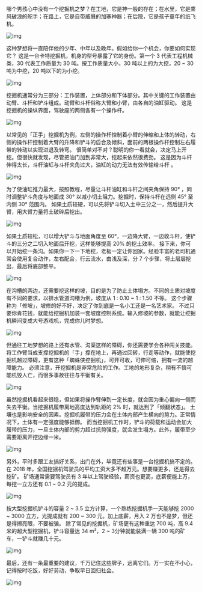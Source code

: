 哪个男孩心中没有一个挖掘机之梦？在工地，它是神一般的存在；在水里，它是乘风破浪的舵手；在路上，它是自带威慑的加塞神器；在后院，它是孩子童年的纸飞机。

![img](https://cdn.jsdelivr.net/gh/just-prog/static/img/202108212243708.gif)

这种梦想将一直陪伴他的少年、中年以及晚年。假如给你一个机会，你要如何实现它？
这是一台卡特挖掘机，机身的型号暴露了它的身份。第一个 3 代表工程机械类，30 代表工作质量为 30 吨。按工作质量大小，30 吨以上的为大挖，20 ~ 30 吨为中挖，20 吨以下的为小挖。

![img](https://cdn.jsdelivr.net/gh/just-prog/static/img/202108212242780.png)

挖掘机通常分为三部分：工作装置，上体部分和下体部分。其中关键的工作装置由动臂、斗杆和铲斗组成。动臂和斗杆俗称大臂和小臂，由各自的油缸驱动。
这是挖掘机的操纵界面，驾驶座的两侧各有一个操作杆。

![img](https://cdn.jsdelivr.net/gh/just-prog/static/img/202108212242792.png)

以常见的「正手」挖掘机为例，左侧的操作杆控制着小臂的伸缩和上体的转动，右侧的操作杆控制着大臂的升降和铲斗的舀合及倾斜，面前的两根操作杆控制左右履带的转动以实现进退及转弯。
很简单对不对？聪明的你一看就会，决定马上开挖。但很快就发现，尽管把油门加到非常大，挖起来依然很费劲。
这是因为斗杆伸得太长，斗杆油缸与斗杆夹角过大，油缸的动力无法有效传输给斗杆 。

![img](https://cdn.jsdelivr.net/gh/just-prog/static/img/202108212242281.gif)

为了使油缸推力最大，按照教程，尽量让斗杆油缸和斗杆之间夹角保持 90° ，同时调整铲斗角度与地面成 30° 以减小切土阻力。挖掘时，保持斗杆在远侧 45° 至内侧 30° 范围内。
如果土质较硬，可以先将铲斗切入土中三分之一，然后提升大臂，用大臂力量将土破碎后挖出。

![img](https://cdn.jsdelivr.net/gh/just-prog/static/img/202108212242739.gif)


如果土质较松，可以增大铲斗与地面角度至 60°，一边降大臂，一边收斗杆，使铲斗的三分之二切入地面后开挖，这样能够提高 20% 的挖土效率。
接下来，你可以开始挖一条沟。如果你一下一下地挖，老板一定让你回家。经验丰富的老司机通常会使用复合动作，左右配合，行云流水，由浅及深，分 7 个步骤，将土层层挖出，最后将底部整平。

![img](https://cdn.jsdelivr.net/gh/just-prog/static/img/202108212243272.png)

在沟槽的两边，还需要挖这样的坡，目的是为了防止土体塌方。不同的土质对坡度有不同的要求，以排水管道沟槽为例，坡度从 1 : 0.10 ~ 1 : 1.50 不等。
这个步骤称为「修坡」，坡修的好不好，决定了你到底是一名小工还是一名艺术家。
不过只要你肯花钱，就能给挖掘机加装一套坡度控制系统。输入修坡的参数，就能让挖掘机瞬间变成大号游戏机，完成你儿时梦想。

![img](https://cdn.jsdelivr.net/gh/just-prog/static/img/202108212242895.gif)

但通往工地梦想的路上还有水管、沟渠这样的障碍，你还需要学会各种闯关技能。
将工作臂当成支撑挖掘机的「手」撑在地上，再通过回转，行走等动作，就能使挖掘机越过障碍，更有这种「蜘蛛侠挖掘机」，可开可收，可伸可缩，拥有一流的越障能力。
必须注意，开挖掘机是非常危险的工作。工地的地形复杂，稍有不慎可能机毁人亡，而很多事故往往与平衡有关。

![img](https://cdn.jsdelivr.net/gh/just-prog/static/img/202108212243496.gif)

虽然挖掘机看起来很稳，但如果将操作臂伸到一定长度，就会因为重心偏向一侧而失去平衡。当挖掘机履带离地高度达到轨距的 2% 时，就达到了「倾翻状态」。
土壤也是影响安全的因素。挖掘机履带的压力会在土体内部产生横向的剪力。正常情况下，土体有一定强度能够抵御。
而当挖掘机工作时，铲斗的荷载和运动会加大履带的压力，一旦土体内部的剪力超过抗剪强度，就会发生塌方。此外，履带至少需要距离开挖边缘一米。

![img](https://cdn.jsdelivr.net/gh/just-prog/static/img/202108212242489.gif)

另外，平时多跟工友搞好关系，出门在外，毕竟还有些事是一台挖掘机搞不定的。
在 2018 年，全国挖掘机驾驶员的平均工资大多不超万元。想要赚更多，还是得去挖矿。
矿场通常需要驾驶员有 3 年以上驾驶经验，薪资也更高，底薪便能上万，每挖一立方还有 0.1 ~ 0.2 元的提成。

![img](https://cdn.jsdelivr.net/gh/just-prog/static/img/202108212242596.png)

按大型挖掘机铲斗的容量 2 ~ 3.5 立方计算，一个熟练挖掘机手一天能够挖 2000 ~ 3000 立方，光提成就有 200 ~ 300 元。加上底薪，月入 2 万也不是梦，但还是得擦亮眼，不要被骗。
除了常见的挖掘机，矿场更有这种重达 700 吨，高 9.4 米的超大型挖掘机，铲斗容量达 34 m³，2 ~ 3分钟就能装满一辆 300 吨的矿车，一铲斗就赚几十元。

![img](https://cdn.jsdelivr.net/gh/just-prog/static/img/202108212242791.gif)

最后，还有一条最重要的建议，千万记住这些牌子，远离它们。万一实在不小心，记得按时吃饭，好好劳动，争取早日回归社会。

![img](https://cdn.jsdelivr.net/gh/just-prog/static/img/202108212242754.gif)